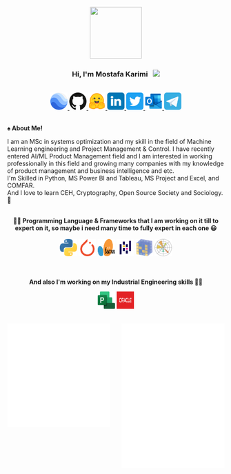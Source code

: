 <p align="center">
  <a href="https://mkarimi21.ir/">
    <img src='https://avataaars.io/?avatarStyle=Circle&topType=ShortHairShortWaved&accessoriesType=Prescription02&hairColor=Black&facialHairType=BeardLight&facialHairColor=Black&clotheType=Hoodie&clotheColor=Black&eyeType=Wink&eyebrowType=Default&mouthType=Smile&skinColor=Light' width="120" height="120">
  </a>
</p>
<h3 align="center">Hi, I'm Mostafa Karimi &nbsp; <img src="https://github.com/kogisin/kogisin/blob/main/gifs/hi.gif" width="35px"></h3> 

<br>

<div align="center">
  <a href="https://www.mkarimi21.ir/" target="blank"> <img title="My WebSite" alt="My Personal Website" src="SVG/earth.svg" width="40" height="40" /> </a>    <a href="https://github.com/mkarimi21" target="blank"> <img title="My Github page's" alt="My Github" src="SVG/github.svg" width="40" height="40" /> </a>    <a href="https://huggingface.co/mkarimi21" target="blank"> <img title="My HuggingFace page's" alt="My HuggingFace" src="SVG/huggingface.svg" width="40" height="40" /> </a> 
    <a href="https://www.linkedin.com/in/mkarimi21" target="blank"> <img title="My LinkedIn page's" alt="My linkedIn" src="SVG/linkedin.svg" width="40" height="40" /> </a>  <a href="https://twitter.com/mkarimi21" target="blank"> <img title="My Twitter" alt="My Twitter" src="SVG/twitter.svg" width="40" height="40" /> </a>    <a href="mailto:mkarimi21@hotmail.com" target="blank"> <img title="My Email" alt="My Email" src="SVG/outlook.svg" width="40" height="40" /> </a>    <a href="https://www.t.me/mkarimi21" target="blank"> <img title="My Telegram" alt="My Telegram" src="SVG/telegram.svg" width="40" height="40" /> </a>
 
</div>   

<br>

<b>♠️ About Me! </b>


<p class="text-justify" align="left">

  I am an MSc in systems optimization and my skill in the field of Machine Learning engineering and Project Management & Control. I have recently entered AI/ML Product Management field and I am interested in working professionally in this field and growing many companies with my knowledge of product management and business intelligence and etc. 
  <br>
  I'm Skilled in Python, MS Power BI and Tableau, MS Project and Excel, and COMFAR.
  <br>
  And I love to learn CEH, Cryptography, Open Source Society and Sociology. 🙂

</p>

<br>

<div align="center">
<b>💪🏻 Programming Language & Frameworks that I am working on it till to expert on it, so maybe i need many time to fully expert in each one 😃 </b>
<br> <br>
  <img title="Python" alt="Python" src="SVG/python.svg" width="40" height="40" /> 
  <img title="Pytorch" alt="Pytorch" src="SVG/pytorch.svg" width="40" height="40" /> 
  <img title="SKlearn" alt="SKlearn" src="SVG/sklearn.svg" width="40" height="40" />
  <img title="Pandas" alt="Pandas" src="SVG/Pandas.svg" width="40" height="40" /> 
  <img title="Numpy" alt="Numpy" src="SVG/numpy.svg" width="40" height="40" /> 
  <img title="Matplotlib" alt="Matplotlib" src="SVG/Matplotlib.svg" width="40" height="40" /> 
<br>

<br><br>
<b>And also I'm working on my Industrial Engineering skills 🤟🏻</b>
  
  <img title="MS Project" alt="MS Project" src="SVG/microsoft-project.svg" width="40" height="40" />
  <img title="Primavera P6" alt="Primavera P6" src="SVG/oracle.svg" width="40" height="40" />
  
</div>

<br>
  
  
<a href="https://metrics.lecoq.io/about/mkarimi21"><img src="metrics-leftside.svg" align="left" width="47.5%"></img></a><a href="https://metrics.lecoq.io/about/mkarimi21"><img src="metrics-rightside.svg" align="right" width="47.5%"></img></a>

<br>
<br>


